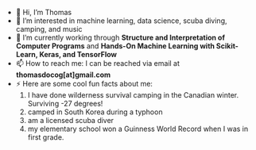 - 👋 Hi, I’m Thomas
- 👀 I’m interested in machine learning, data science, scuba diving, camping, and music
- 🌱 I’m currently working through **Structure and Interpretation of Computer Programs** and **Hands-On Machine Learning with Scikit-Learn, Keras, and TensorFlow**
- 📫 How to reach me: I can be reached via email at **thomasdocog[at]gmail.com**
- ⚡ Here are some cool fun facts about me:
  1. I have done wilderness survival camping in the Canadian winter. Surviving -27 degrees!
  2. camped in South Korea during a typhoon
  3. am a licensed scuba diver
  4. my elementary school won a Guinness World Record when I was in first grade.
  
